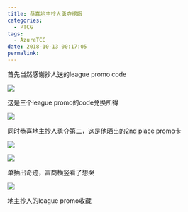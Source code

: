 ```yaml
---
title: 恭喜地主抄人勇夺榜眼
categories:
  - PTCG
tags:
  - AzureTCG
date: 2018-10-13 00:17:05
permalink: 
---
```

首先当然感谢抄人送的league promo code

<!--more-->

![](https://raw.githubusercontent.com/oscarcx123/hexo_resource/master/img/ptcg_congrats_chaoren_2nd_place_1.png)

这是三个league promo的code兑换所得

![](https://raw.githubusercontent.com/oscarcx123/hexo_resource/master/img/ptcg_congrats_chaoren_2nd_place_2.png)

同时恭喜地主抄人勇夺第二，这是他晒出的2nd place promo卡

![](https://raw.githubusercontent.com/oscarcx123/hexo_resource/master/img/ptcg_congrats_chaoren_2nd_place_3.jpg)

![](https://raw.githubusercontent.com/oscarcx123/hexo_resource/master/img/ptcg_congrats_chaoren_2nd_place_4.jpg)

单抽出奇迹，富商横竖看了想哭

![](https://raw.githubusercontent.com/oscarcx123/hexo_resource/master/img/ptcg_congrats_chaoren_2nd_place_5.jpg)

地主抄人的league promo收藏